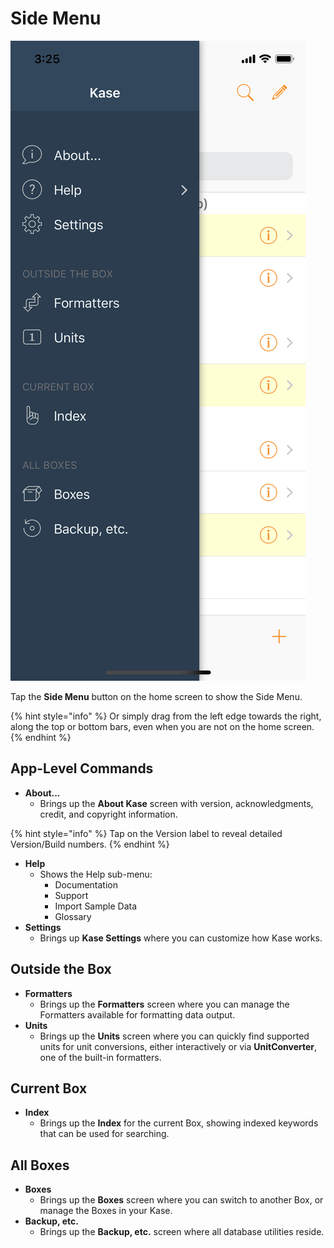 # Side Menu

![Side Menu](../../.gitbook/assets/simulator-screen-shot-iphone-x-2019-02-18-at-22.10.40.png)

Tap the **Side Menu** button on the home screen to show the Side Menu.

{% hint style="info" %}
Or simply drag from the left edge towards the right, along the top or bottom bars, even when you are not on the home screen.
{% endhint %}

## App-Level Commands

* **About...**
  * Brings up the **About Kase** screen with version, acknowledgments, credit, and copyright information.

{% hint style="info" %}
Tap on the Version label to reveal detailed Version/Build numbers.
{% endhint %}

* **Help**
  * Shows the Help sub-menu:
    * Documentation
    * Support
    * Import Sample Data
    * Glossary
* **Settings**
  * Brings up **Kase Settings** where you can customize how Kase works.

## Outside the Box

* **Formatters**
  * Brings up the **Formatters** screen where you can manage the Formatters available for formatting data output.
* **Units**
  * Brings up the **Units** screen where you can quickly find supported units for unit conversions, either interactively or via **UnitConverter**, one of the built-in formatters.

## Current Box

* **Index**
  * Brings up the **Index** for the current Box, showing indexed keywords that can be used for searching.

## All Boxes

* **Boxes**
  * Brings up the **Boxes** screen where you can switch to another Box, or manage the Boxes in your Kase.
* **Backup, etc.**
  * Brings up the **Backup, etc.** screen where all database utilities reside.

